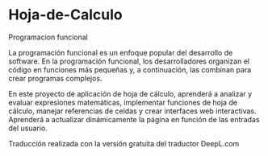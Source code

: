 # Hoja-de-Calculo
Programacion funcional

La programación funcional es un enfoque popular del desarrollo de software. En la programación funcional, los desarrolladores organizan el código en funciones más pequeñas y, a continuación, las combinan para crear programas complejos.

En este proyecto de aplicación de hoja de cálculo, aprenderá a analizar y evaluar expresiones matemáticas, implementar funciones de hoja de cálculo, manejar referencias de celdas y crear interfaces web interactivas. Aprenderá a actualizar dinámicamente la página en función de las entradas del usuario.

Traducción realizada con la versión gratuita del traductor DeepL.com
